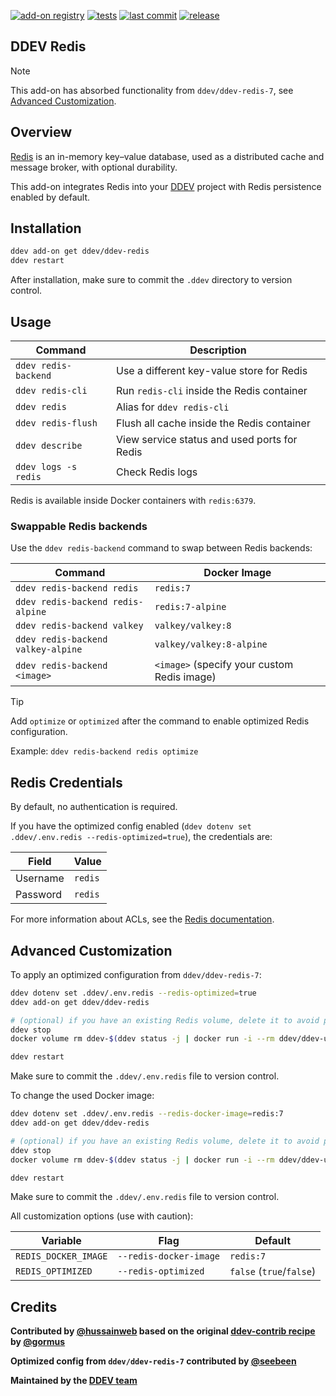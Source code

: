 [![add-on registry](https://img.shields.io/badge/DDEV-Add--on_Registry-blue)](https://addons.ddev.com)
[![tests](https://github.com/ddev/ddev-redis/actions/workflows/tests.yml/badge.svg?branch=main)](https://github.com/ddev/ddev-redis/actions/workflows/tests.yml?query=branch%3Amain)
[![last commit](https://img.shields.io/github/last-commit/ddev/ddev-redis)](https://github.com/ddev/ddev-redis/commits)
[![release](https://img.shields.io/github/v/release/ddev/ddev-redis)](https://github.com/ddev/ddev-redis/releases/latest)

## DDEV Redis

> [!NOTE]
> This add-on has absorbed functionality from `ddev/ddev-redis-7`, see [Advanced Customization](#advanced-customization).

## Overview

[Redis](https://redis.io/) is an in-memory key–value database, used as a distributed cache and message broker, with optional durability.

This add-on integrates Redis into your [DDEV](https://ddev.com/) project with Redis persistence enabled by default.

## Installation

```bash
ddev add-on get ddev/ddev-redis
ddev restart
```

After installation, make sure to commit the `.ddev` directory to version control.

## Usage

| Command | Description |
| ------- | ----------- |
| `ddev redis-backend` | Use a different key-value store for Redis |
| `ddev redis-cli` | Run `redis-cli` inside the Redis container |
| `ddev redis` | Alias for `ddev redis-cli` |
| `ddev redis-flush` | Flush all cache inside the Redis container |
| `ddev describe` | View service status and used ports for Redis |
| `ddev logs -s redis` | Check Redis logs |

Redis is available inside Docker containers with `redis:6379`.

### Swappable Redis backends

Use the `ddev redis-backend` command to swap between Redis backends:

| Command | Docker Image |
|--------------------------------------|-----------------------------------------------|
| `ddev redis-backend redis`           | `redis:7`                                     |
| `ddev redis-backend redis-alpine`    | `redis:7-alpine`                              |
| `ddev redis-backend valkey`          | `valkey/valkey:8`                             |
| `ddev redis-backend valkey-alpine`   | `valkey/valkey:8-alpine`                      |
| `ddev redis-backend <image>`         | `<image>` (specify your custom Redis image)   |

> [!TIP]
> Add `optimize` or `optimized` after the command to enable optimized Redis configuration.
>
> Example: `ddev redis-backend redis optimize`

## Redis Credentials

By default, no authentication is required.

If you have the optimized config enabled (`ddev dotenv set .ddev/.env.redis --redis-optimized=true`), the credentials are:

| Field    | Value   |
|----------|---------|
| Username | `redis` |
| Password | `redis` |

For more information about ACLs, see the [Redis documentation](https://redis.io/docs/latest/operate/oss_and_stack/management/security/acl/).

## Advanced Customization

To apply an optimized configuration from `ddev/ddev-redis-7`:

```bash
ddev dotenv set .ddev/.env.redis --redis-optimized=true
ddev add-on get ddev/ddev-redis

# (optional) if you have an existing Redis volume, delete it to avoid problems with Redis:
ddev stop
docker volume rm ddev-$(ddev status -j | docker run -i --rm ddev/ddev-utilities jq -r '.raw.name')_redis

ddev restart
```

Make sure to commit the `.ddev/.env.redis` file to version control.

To change the used Docker image:

```bash
ddev dotenv set .ddev/.env.redis --redis-docker-image=redis:7
ddev add-on get ddev/ddev-redis

# (optional) if you have an existing Redis volume, delete it to avoid problems with Redis:
ddev stop
docker volume rm ddev-$(ddev status -j | docker run -i --rm ddev/ddev-utilities jq -r '.raw.name')_redis

ddev restart
```

Make sure to commit the `.ddev/.env.redis` file to version control.

All customization options (use with caution):

| Variable | Flag | Default |
| -------- | ---- | ------- |
| `REDIS_DOCKER_IMAGE` | `--redis-docker-image` | `redis:7` |
| `REDIS_OPTIMIZED` | `--redis-optimized` | `false` (`true`/`false`) |

## Credits

**Contributed by [@hussainweb](https://github.com/hussainweb) based on the original [ddev-contrib recipe](https://github.com/ddev/ddev-contrib/tree/master/docker-compose-services/redis) by [@gormus](https://github.com/gormus)**

**Optimized config from `ddev/ddev-redis-7` contributed by [@seebeen](https://github.com/seebeen)**

**Maintained by the [DDEV team](https://ddev.com/support-ddev/)**
